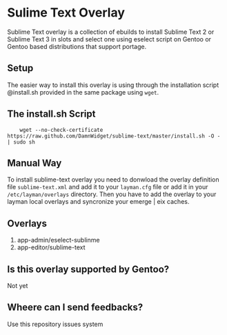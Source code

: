 Sulime Text Overlay
===================

Sublime Text overlay is a collection of ebuilds to install Sublime Text 2 or Sublime Text 3 in slots and select one using eselect script on Gentoo or Gentoo based distributions that support portage.


Setup
-----

The easier way to install this overlay is using through the installation script @install.sh provided in the same package using `wget`.


The install.sh Script
---------------------

		wget --no-check-certificate https://raw.github.com/DamnWidget/sublime-text/master/install.sh -O - | sudo sh


Manual Way
----------

To install sublime-text overlay you need to donwload the overlay definition file `sublime-text.xml` and add it to your `layman.cfg` file or add it in your `/etc/layman/overlays` directory. Then you have to add the overlay to your layman local overlays and syncronize your emerge | eix caches.


Overlays
--------

1. app-admin/eselect-sublinme
2. app-editor/sublime-text


Is this overlay supported by Gentoo?
------------------------------------

Not yet


Wheere can I send feedbacks?
----------------------------

Use this repository issues system
